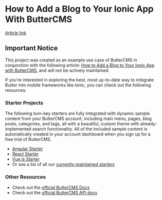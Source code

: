 # How to Add a Blog to Your Ionic App With ButterCMS

[Article link](https://buttercms.com/blog/add-blog-to-ionic-app/)

## Important Notice
This project was created as an example use case of ButterCMS in conjunction with the following article: [How to Add a Blog to Your Ionic App with ButterCMS](https://buttercms.com/blog/add-blog-to-ionic-app/), and will not be actively maintained. 

If you’re interested in exploring the best, most up-to-date way to integrate Butter into mobile frameworks like Ionic, you can check out the following resources:

### Starter Projects

The following turn-key starters are fully integrated with dynamic sample content from your ButterCMS account, including main menu, pages, blog posts, categories, and tags, all with a beautiful, custom theme with already-implemented search functionality. All of the included sample content is automatically created in your account dashboard when you sign up for a free trial of ButterCMS.
- [Angular Starter](https://buttercms.com/starters/angular-starter-project/)
- [React Starter](https://buttercms.com/starters/react-starter-project/)
- [Vue.js Starter](https://buttercms.com/starters/vuejs-starter-project/)
- Or see a list of all our [currently-maintained starters](https://buttercms.com/starters/)

### Other Resources
- Check out the [official ButterCMS Docs](https://buttercms.com/docs/)
- Check out the [official ButterCMS API docs](https://buttercms.com/docs/api/)
